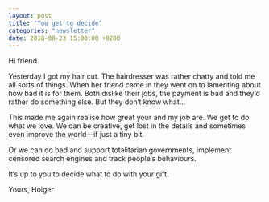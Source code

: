 ```yaml
---
layout: post
title: "You get to decide"
categories: "newsletter"
date: 2018-08-23 15:00:00 +0200
---
```


Hi friend.

Yesterday I got my hair cut. The hairdresser was rather chatty and told me all sorts of things. When her friend came in they went on to lamenting about how bad it is for them. Both dislike their jobs, the payment is bad and they‘d rather do something else. But they don‘t know what…
<!--more-->
This made me again realise how great your and my job are. We get to do what we love. We can be creative, get lost in the details and sometimes even improve the world—if just a tiny bit. 

Or we can do bad and support totalitarian governments, implement censored search engines and track people‘s behaviours. 

It‘s up to you to decide what to do with your gift. 

Yours,
Holger 